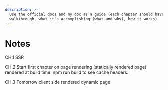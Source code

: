```yaml
---
description: >-
  Use the official docs and my doc as a guide (each chapter should have a code
  walkthrough, what it's accomplishing (what and why), how it works)
---
```


# Notes



CH.1 SSR&#x20;

CH.2 Start first chapter on page rendering (statically rendered page) rendered at build time. npm run build to see cache headers.&#x20;

CH.3 Tomorrow client side rendered dynamic page

